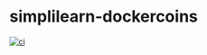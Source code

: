 # simplilearn-dockercoins

[![ci](https://github.com/janakirammeka/simplilearn-dockercoins/actions/workflows/ci.yaml/badge.svg?branch=2021-06)](https://github.com/janakirammeka/simplilearn-dockercoins/actions/workflows/ci.yaml)
